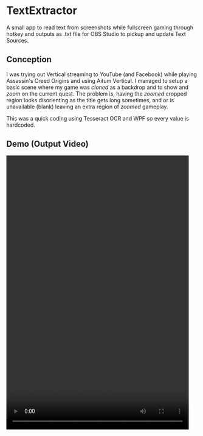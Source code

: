 # TextExtractor 

A small app to read text from screenshots while fullscreen gaming through hotkey and outputs as .txt file for OBS Studio to pickup and update Text Sources. 

## Conception

I was trying out Vertical streaming to YouTube (and Facebook) while playing Assassin's Creed Origins and using Aitum Vertical. I managed to setup a basic scene where my game was *cloned* as a backdrop and to show and *zoom* on the current quest. The problem is, having the *zoomed* cropped region looks disorienting as the title gets long sometimes, and or is unavailable (blank) leaving an extra region of *zoomed* gameplay.

This was a quick coding using Tesseract OCR and WPF so every value is hardcoded.

## Demo (Output Video)

<video width="480" height="720" controls src="https://github.com/reddvid/TextExtractor/assets/6512079/ee18d42b-fbc9-4413-a697-f7513f4aa87b" type="video/mp4" />


